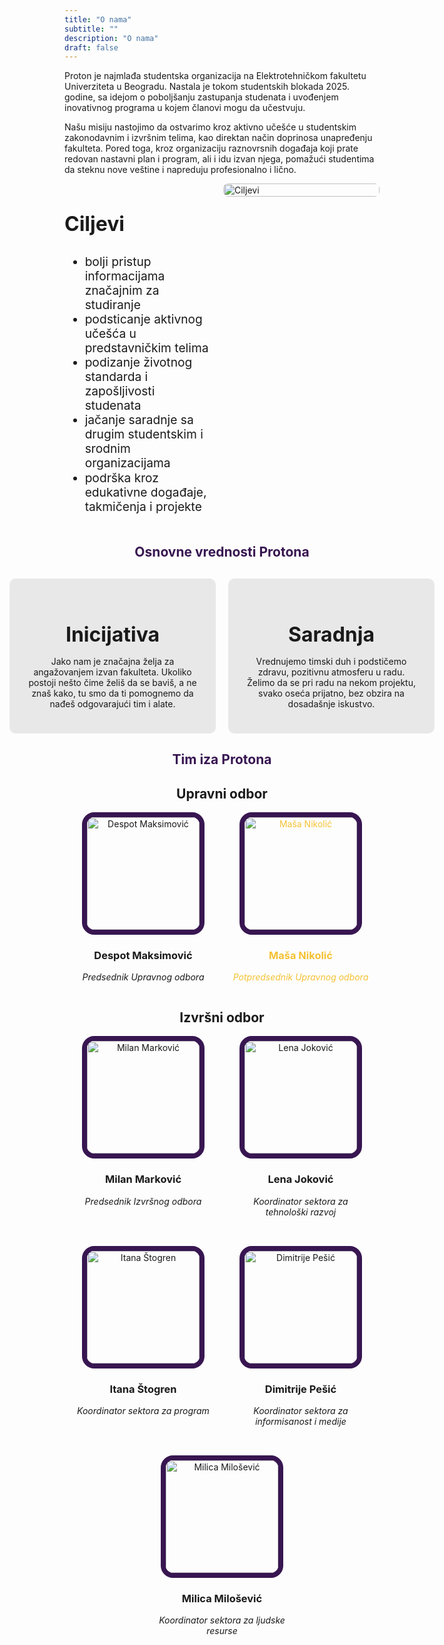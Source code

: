 ```yaml
---
title: "O nama"
subtitle: ""
description: "O nama"
draft: false
---
```


Proton je najmlađa studentska organizacija na Elektrotehničkom fakultetu Univerziteta u Beogradu. Nastala je tokom studentskih blokada 2025. godine, sa idejom o poboljšanju zastupanja studenata i uvođenjem inovativnog programa u kojem članovi mogu da učestvuju.

Našu misiju nastojimo da ostvarimo kroz aktivno učešće u studentskim zakonodavnim i izvršnim telima, kao direktan način doprinosa unapređenju fakulteta. Pored toga, kroz organizaciju raznovrsnih događaja koji prate redovan nastavni plan i program, ali i idu izvan njega, pomažući studentima da steknu nove veštine i napreduju profesionalno i lično.

<div class="mission-block" style="display: flex; align-items: flex-start; gap: 20px;">

  <div class="mission-text" style="flex: 1;">
    <h2 class="mission-title" style="margin-bottom: 30px; font-size: 2rem;">Ciljevi</h2>
    <ul style="font-size: 1.2rem; line-height: 1.2;">
      <li>bolji pristup informacijama značajnim za studiranje</li>
      <li>podsticanje aktivnog učešća u predstavničkim telima</li>
      <li>podizanje životnog standarda i zapošljivosti studenata</li>
      <li>jačanje saradnje sa drugim studentskim i srodnim organizacijama</li>
      <li>podrška kroz edukativne događaje, takmičenja i projekte</li>
    </ul>
  </div>

  <div class="mission-image" style="flex: 0 0 250px;">
    <img src="/images/Sun.png" alt="Ciljevi" style="width: 100%; height: auto; border-radius: 8px;">
  </div>

</div>

<h2 style="text-align: center; color: #381651;">Osnovne vrednosti Protona</h2>


<div style="display: flex; gap: 20px; justify-content: center; align-items: stretch; margin-top: 30px;">
  
  <div style="background: #E8E8E8; padding: 25px; border-radius: 10px; flex: 1; min-width: 280px; text-align: center;">
    <h2 style="margin-bottom: 15px; font-size: 2rem">Inicijativa</h2>
    <p>
      Jako nam je značajna želja za angažovanjem izvan fakulteta. Ukoliko postoji nešto čime želiš da se baviš, a ne znaš kako, tu smo da ti pomognemo da nađeš odgovarajući tim i alate.
    </p>
  </div>

  <div style="background: #E8E8E8; padding: 25px; border-radius: 10px; flex: 1; min-width: 280px; text-align: center;">
    <h2 style="margin-bottom: 15px; font-size: 2rem">Saradnja</h2>
    <p>
      Vrednujemo timski duh i podstičemo zdravu, pozitivnu atmosferu u radu. Želimo da se pri radu na nekom projektu, svako oseća prijatno, bez obzira na dosadašnje iskustvo.
    </p>
  </div>

</div>

<h2 style="text-align: center; color: #381651;">Tim iza Protona</h2>

<h2 style="text-align: center;">Upravni odbor</h2>

<div style="display: flex; flex-wrap: wrap; justify-content: center; gap: 2rem;">

<div style="text-align: center; width: 220px;">
  <img src="/images/team/despot.png" alt="Despot Maksimović" style="border-radius: 10%; width: 180px; height: 180px; border: solid #381651 8px; object-fit: cover;">
  <h3>Despot Maksimović</h3>
  <p><em>Predsednik Upravnog odbora</em></p>
</div>

<div style="text-align: center; width: 220px; color: #f5c133">
  <img src="/images/team/masa.png" alt="Maša Nikolić" style="border-radius: 10%; width: 180px; height: 180px; border: solid #381651 8px; object-fit: cover;">
  <h3>Maša Nikolić</h3>
  <p><em>Potpredsednik Upravnog odbora</em></p>
</div>

</div>

<h2 style="text-align: center;">Izvršni odbor</h2>

<div style="display: flex; flex-wrap: wrap; justify-content: center; gap: 2rem;">

<div style="text-align: center; width: 220px;">
  <img src="/images/team/kica.png" alt="Milan Marković" style="border-radius: 10%; width: 180px; height: 180px; border: solid #381651 8px; object-fit: cover;">
  <h3>Milan Marković</h3>
  <p><em>Predsednik Izvršnog odbora</em></p>
</div>

<div style="text-align: center; width: 220px;">
  <img src="/images/team/lena.jpeg" alt="Lena Joković" style="border-radius: 10%; width: 180px; height: 180px; border: solid #381651 8px; object-fit: cover;">
  <h3>Lena Joković</h3>
  <p><em>Koordinator sektora za tehnološki razvoj</em></p>
</div>

<div style="text-align: center; width: 220px;">
  <img src="/images/team/itana.png" alt="Itana Štogren" style="border-radius: 10%; width: 180px; height: 180px; border: solid #381651 8px; object-fit: cover;">
  <h3>Itana Štogren</h3>
  <p><em>Koordinator sektora za program</em></p>
</div>

<div style="text-align: center; width: 220px;">
  <img src="/images/team/dimitrije.png" alt="Dimitrije Pešić" style="border-radius: 10%; width: 180px; height: 180px; border: solid #381651 8px; object-fit: cover;">
  <h3>Dimitrije Pešić</h3>
  <p><em>Koordinator sektora za informisanost i medije</em></p>
</div>

<div style="text-align: center; width: 220px;">
  <img src="/images/team/milica.png" alt="Milica Milošević" style="border-radius: 10%; width: 180px; height: 180px; border: solid #381651 8px; object-fit: cover;">
  <h3>Milica Milošević</h3>
  <p><em>Koordinator sektora za ljudske resurse</em></p>

</div>

</div>

